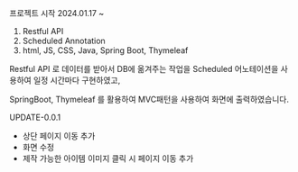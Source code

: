 프로젝트 시작 2024.01.17 ~

1. Restful API
2. Scheduled Annotation
3. html, JS, CSS, Java, Spring Boot, Thymeleaf


Restful API 로 데이터를 받아서 DB에 옮겨주는 작업을 Scheduled 어노테이션을 사용하여 일정 시간마다 구현하였고,

SpringBoot, Thymeleaf 를 활용하여 MVC패턴을 사용하여 화면에 출력하였습니다.

UPDATE-0.0.1
- 상단 페이지 이동 추가
- 화면 수정
- 제작 가능한 아이템 이미지 클릭 시 페이지 이동 추가
